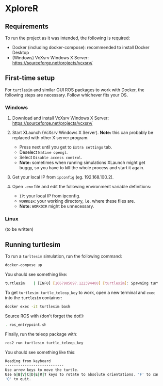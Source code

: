 # XploreR

## Requirements

To run the project as it was intended, the following is required:
- Docker (including docker-compose): recommended to install Docker Desktop
- (Windows) VcXsrv Windows X Server: https://sourceforge.net/projects/vcxsrv/


## First-time setup

For `turtlesim` and similar GUI ROS packages to work with Docker, the following steps are necessary. Follow whichever fits your OS.

### Windows

1. Download and install VcXsrv Windows X Server: 
https://sourceforge.net/projects/vcxsrv/

2. Start XLaunch (VcXsrv Windows X Server). **Note:** this can probably be replaced with other X server program.
    - Press next until you get to `Extra settings` tab.
    - Deselect `Native opengl`.
    - Select `Disable access control`.
    - **Note:** sometimes when running simulations XLaunch might get buggy, so you have to kill the whole process and start it again.

3. Get your local IP from `ipconfig` (eg. 192.168.100.2).

4. Open `.env` file and edit the following environment variable definitions:
   - `IP`: your local IP from ipconfig.
   - `WORKDIR`: your working directory, i.e. where these files are.
   - **Note:** `WORKDIR` might be unnecessary.

### Linux

(to be written)

## Running turtlesim

To run a `turltesim` simulation, run the following command:

```bash
docker-compose up
```

You should see something like:

```bash
turtlesim    | [INFO] [1667985097.122394400] [turtlesim]: Spawning turtle [turtle1] at x=[5.544445], y=[5.544445], theta=[0.000000]
```

To get `turtlesim turtle_teleop_key` to work, open a new terminal and `exec` into the `turtlesim` container:

```bash
docker exec -it turtlesim bash
```

Source ROS with (don't forget the dot!):

```bash
. ros_entrypoint.sh
```

Finally, run the teleop package with:

```bash
ros2 run turtlesim turtle_teleop_key
```

You should see something like this:

```bash
Reading from keyboard
---------------------------
Use arrow keys to move the turtle.
Use G|B|V|C|D|E|R|T keys to rotate to absolute orientations. 'F' to cancel a rotation.
'Q' to quit.
```

